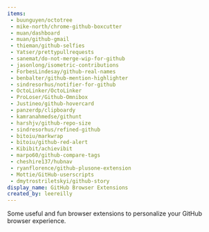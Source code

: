 ```yaml
---
items:
 - buunguyen/octotree
 - mike-north/chrome-github-boxcutter
 - muan/dashboard
 - muan/github-gmail
 - thieman/github-selfies
 - Yatser/prettypullrequests
 - sanemat/do-not-merge-wip-for-github
 - jasonlong/isometric-contributions
 - ForbesLindesay/github-real-names
 - benbalter/github-mention-highlighter
 - sindresorhus/notifier-for-github
 - OctoLinker/OctoLinker
 - ProLoser/Github-Omnibox
 - Justineo/github-hovercard
 - panzerdp/clipboardy
 - kamranahmedse/githunt
 - harshjv/github-repo-size
 - sindresorhus/refined-github
 - bitoiu/markwrap
 - bitoiu/github-red-alert
 - Kibibit/achievibit
 - marpo60/github-compare-tags
 - cheshire137/hubnav
 - ryanflorence/github-plusone-extension
 - Mottie/GitHub-userscripts
 - dmytrostriletskyi/github-story
display_name: GitHub Browser Extensions
created_by: leereilly
---
```

Some useful and fun browser extensions to personalize your GitHub browser experience.
